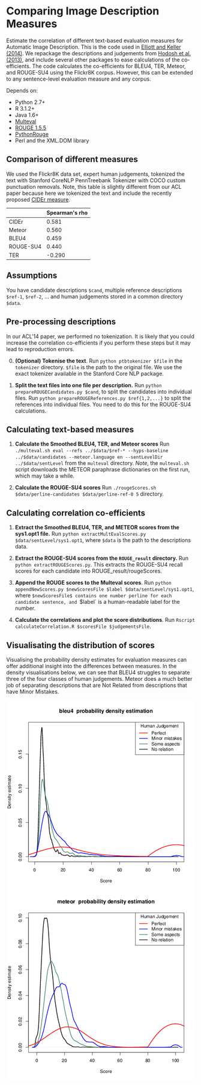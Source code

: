 Comparing Image Description Measures
============================

Estimate the correlation of different text-based evaluation measures for
Automatic Image Description. This is the code used in [Elliott and Keller
(2014)](http://aclweb.org/anthology/P/P14/P14-2074.pdf). We repackage the
descriptions and judgements from [Hodosh et al.
(2013)](http://www.jair.org/papers/paper3994.html), and include several other
packages to ease calculations of the co-efficients. The code calculates the
co-efficients for BLEU4, TER, Meteor, and ROUGE-SU4 using the Flickr8K corpus.
However, this can be extended to any sentence-level evaluation measure and any
corpus.

Depends on:

  * Python 2.7+
  * R 3.1.2+
  * Java 1.6+
  * [Multeval](http://www.cs.cmu.edu/~jhclark/downloads/multeval-0.5.1.tgz)
  * [ROUGE 1.5.5](http://www.berouge.com)
  * [PythonRouge](https://github.com/miguelbalmeida/PythonROUGE)
  * Perl and the XML.DOM library

Comparison of different measures
-----------------------

We used the Flickr8K data set, expert human judgements, tokenized the text with Stanford
CoreNLP PennTreebank Tokenizer with COCO custom punctuation removals. Note, this table
is slightly different from our ACL paper because here we tokenized the text and include
the recently proposed [CIDEr measure](http://arxiv.org/abs/1411.5726).

|           | Spearman's rho |
| --------- | -------------- |
| CIDEr     | 0.581          |
| Meteor    | 0.560          |
| BLEU4     | 0.459          |
| ROUGE-SU4 | 0.440          |
| TER       | -0.290         |

Assumptions
-----------

You have candidate descriptions `$cand`, multiple reference descriptions
`$ref-1`, `$ref-2`, ... and human judgements stored in a common directory
`$data`.

Pre-processing descriptions
---------------------------

In our ACL'14 paper, we performed no tokenization. It is likely that you could
increase the correlation co-efficients if you perform these steps but it may
lead to reproduction errors.

0. **(Optional) Tokenise the text**. Run `python ptbtokenizer $file` in the
   `tokenizer` directory. `$file` is the path to the original file. We use the
   exact tokenizer available in the Stanford Core NLP package.

1. **Split the text files into one file per description.** Run `python
   prepareROUGECandidates.py $cand`, to split the candidates into individual files.
   Run `python prepareROUGEReferences.py $ref{1,2,...}` to split the references
   into individual files.  You need to do this for the ROUGE-SU4 calculations. 

Calculating text-based measures
-------------------------------

1. **Calculate the Smoothed BLEU4, TER, and Meteor scores** Run `./multeval.sh
   eval --refs ../$data/$ref-* --hyps-baseline ../$data/candidates
--meteor.language en --sentLevelDir ../$data/sentLevel` from the `multeval`
directory. *Note*, the `multeval.sh` script downloads the METEOR paraphrase
dictionaries on the first run, which may take a while.

2. **Calculate the ROUGE-SU4 scores** Run `./rougeScores.sh
   $data/perline-candidates $data/perline-ref-0 5` directory.

Calculating correlation co-efficients
-------------------------------------

1. **Extract the Smoothed BLEU4, TER, and METEOR scores from the sys1.opt1
file.** Run `python extractMultEvalScores.py $data/sentLevel/sys1.opt1`, where
`$data` is the path to the descriptions data.

2. **Extract the ROUGE-SU4 scores from the ``ROUGE_result`` directory.** Run `python
extractROUGEScores.py`. This extracts the ROUGE-SU4 recall scores for each candidate
into ROUGE_result/rougeScores.

2. **Append the ROUGE scores to the Multeval scores**. Run `python
appendNewScores.py $newScoresFile $label $data/sentLevel/sys1.opt1`, where
`$newScoresFile$ contains one number perline for each candidate sentence, and
`$label` is a human-readable label for the number.

3. **Calculate the correlations and plot the score distributions**. Run
`Rscript calculateCorrelation.R $scoresFile $judgementsFile`.

Visualisating the distribution of scores
----------------------------------------

Visualising the probability density estimates for evaluation measures can offer
additional insight into the differences between measures. In the density 
visualisations below, we can see that BLEU4 struggles to separate three of the 
four classes of human judgements. Meteor does a much better job of separating
descriptions that are Not Related from descriptions that have Minor Mistakes.

![](images/bleu4.png)
![](images/meteor.png)
